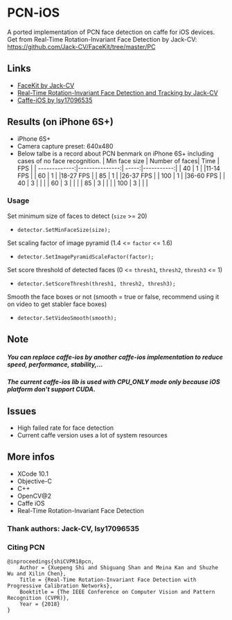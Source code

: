# PCN-iOS

A ported implementation of PCN face detection on caffe for iOS devices. Get from Real-Time Rotation-Invariant Face Detection by Jack-CV: https://github.com/Jack-CV/FaceKit/tree/master/PC

## Links
- [FaceKit by Jack-CV](https://github.com/Jack-CV/FaceKit)
- [Real-Time Rotation-Invariant Face Detection and Tracking by Jack-CV](https://github.com/Jack-CV/FaceKit/tree/master/PCN)
- [Caffe-iOS by lsy17096535](https://github.com/lsy17096535/Caffe-ios)

## Results (on iPhone 6S+)
- iPhone 6S+
- Camera capture preset: 640x480
- Below talbe is a record about PCN benmark on iPhone 6S+ including cases of no face recognition.
| Min face size | Number of faces| Time  | FPS        |
| -------------:|---------------:| -----:|-----------:|
| 40            | 1              |       |11-14 FPS   |
| 60            | 1              |       |18-27 FPS   |
| 85            | 1              |       |26-37 FPS   |
| 100           | 1              |       |36-60 FPS   |
| 40            | 3              |       |            |
| 60            | 3              |       |            |
| 85            | 3              |       |            |
| 100           | 3              |       |            | 

### Usage

Set minimum size of faces to detect (`size` >= 20)

- `detector.SetMinFaceSize(size);`
  
Set scaling factor of image pyramid (1.4 <= `factor` <= 1.6)
  
- `detector.SetImagePyramidScaleFactor(factor);`
  
Set score threshold of detected faces (0 <= `thresh1`, `thresh2`, `thresh3` <= 1)
  
- `detector.SetScoreThresh(thresh1, thresh2, thresh3);`

Smooth the face boxes or not (smooth = true or false, recommend using it on video to get stabler face boxes)
  
- `detector.SetVideoSmooth(smooth);`

## Note
##### You can replace caffe-ios by another caffe-ios implementation to reduce speed, performance, stability,...
##### The current caffe-ios lib is used with CPU_ONLY mode only because iOS platform don't support CUDA. 

## Issues
- High failed rate for face detection
- Current caffe version uses a lot of system resources

## More infos
- XCode 10.1
- Objective-C
- C++
- OpenCV@2
- Caffe iOS
- Real-Time Rotation-Invariant Face Detection

### Thank authors: Jack-CV, lsy17096535

### Citing PCN
    @inproceedings{shiCVPR18pcn,
        Author = {Xuepeng Shi and Shiguang Shan and Meina Kan and Shuzhe Wu and Xilin Chen},
        Title = {Real-Time Rotation-Invariant Face Detection with Progressive Calibration Networks},
        Booktitle = {The IEEE Conference on Computer Vision and Pattern Recognition (CVPR)},
        Year = {2018}
    }
